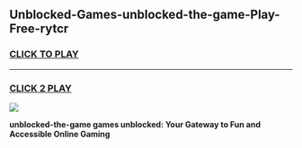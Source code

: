 
## Unblocked-Games-unblocked-the-game-Play-Free-rytcr
<h3>
<a href="https://premium76.site?title=unblocked-the-game&ref=20A">CLICK TO PLAY</a></h3>
<hr>

<h3>
<a href="https://premium76.site?title=unblocked-the-game&ref=20A">CLICK 2 PLAY</a>
  
</h3>

<a href="https://premium76.site?title=unblocked-the-game&ref=20A"><img src="https://clearcache.store/games.png"></a>


**unblocked-the-game games unblocked: Your Gateway to Fun and Accessible Online Gaming**
